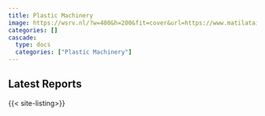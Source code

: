 ```yaml
---
title: Plastic Machinery
image: https://wsrv.nl/?w=400&h=200&fit=cover&url=https://www.matilataiwan.com/storage/media/products/products02.png
categories: []
cascade:
  type: docs
  categories: ["Plastic Machinery"]
---
```


## Latest Reports

{{< site-listing>}}